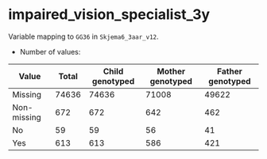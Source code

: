 # impaired_vision_specialist_3y
Variable mapping to `GG36` in `Skjema6_3aar_v12`.
- Number of values:

| Value | Total | Child genotyped | Mother genotyped | Father genotyped |
| ----- | ----- | --------------- | ---------------- | ---------------- |
| Missing | 74636 | 74636 | 71008 | 49622 |
| Non-missing | 672 | 672 | 642 | 462 |
| No | 59 | 59 | 56 |41 |
| Yes | 613 | 613 | 586 |421 |



